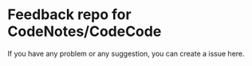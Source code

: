 # Feedback repo for CodeNotes/CodeCode

If you have any problem or any suggestion, you can create a issue here.
